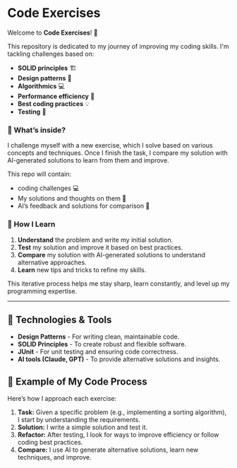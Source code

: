 
# Code Exercises

Welcome to **Code Exercises**! 🎯

This repository is dedicated to my journey of improving my coding skills. I'm tackling challenges based on:

- **SOLID principles** 🏗️
- **Design patterns** 🧩
- **Algorithmics** 💻
- **Performance efficiency** 🚀
- **Best coding practices** 💡
- **Testing** 🧪

### 📆 What’s inside?

I challenge myself with a new exercise, which I solve based on various concepts and techniques. Once I finish the task, I compare my solution with AI-generated solutions to learn from them and improve.

This repo will contain:
- coding challenges 💻
- My solutions and thoughts on them 💬
- AI’s feedback and solutions for comparison 🤖

### 🚀 How I Learn

1. **Understand** the problem and write my initial solution.
2. **Test** my solution and improve it based on best practices.
3. **Compare** my solution with AI-generated solutions to understand alternative approaches.
4. **Learn** new tips and tricks to refine my skills.

This iterative process helps me stay sharp, learn constantly, and level up my programming expertise.

---

## 🚀 Technologies & Tools

- **Design Patterns** - For writing clean, maintainable code.
- **SOLID Principles** - To create robust and flexible software.
- **JUnit** - For unit testing and ensuring code correctness.
- **AI tools (Claude, GPT)** - To provide alternative solutions and insights.


## 🤖 Example of My Code Process

Here’s how I approach each exercise:

1. **Task:** Given a specific problem (e.g., implementing a sorting algorithm), I start by understanding the requirements.
2. **Solution:** I write a simple solution and test it.
3. **Refactor:** After testing, I look for ways to improve efficiency or follow coding best practices.
4. **Compare:** I use AI to generate alternative solutions, learn new techniques, and improve.